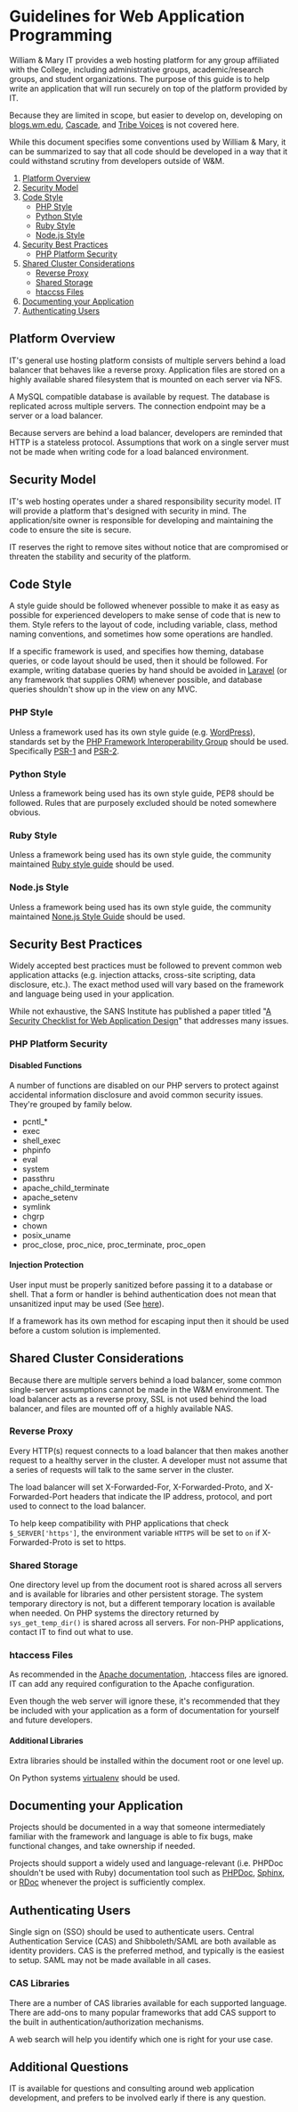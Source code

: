 Guidelines for Web Application Programming
==========================================

William & Mary IT provides a web hosting platform for any group affiliated with the College,
including administrative groups, academic/research groups, and student organizations.
The purpose of this guide is to help write an application that will run securely on top of the
platform provided by IT.

Because they are limited in scope, but easier to develop on, developing on
[blogs.wm.edu](http://blogs.wm.edu),
[Cascade](http://www.wm.edu/offices/webanddesign/web/cascade/index.php), and
[Tribe Voices](http://www.wm.edu/offices/webanddesign/web/tribevoices/index.php) is not
covered here.

While this document specifies some conventions used by William & Mary, it can be
summarized to say that all code should be developed in a way that it could withstand
scrutiny from developers outside of W&M.

1. [Platform Overview](#platform-overview)
2. [Security Model](#security-model)
3. [Code Style](#code-style)
    - [PHP Style](#php-style)
    - [Python Style](#pyton-style)
    - [Ruby Style](#ruby-style)
    - [Node.js Style](#nodejs-style)
4. [Security Best Practices](#security-best-practices)
    - [PHP Platform Security](#php-platform-security)
5. [Shared Cluster Considerations](#shared-cluster-considerations)
    - [Reverse Proxy](#reverse-proxy)
    - [Shared Storage](#shared-storage)
    - [htaccss Files](#htaccess-files)
6. [Documenting your Application](#documenting-your-application)
7. [Authenticating Users](#authenticating-users)

## Platform Overview

IT's general use hosting platform consists of multiple servers behind a load balancer
that behaves like a reverse proxy. Application files are stored on a highly available
shared filesystem that is mounted on each server via NFS.

A MySQL compatible database is available by request. The database is replicated across
multiple servers. The connection endpoint may be a server or a load balancer.

Because servers are behind a load balancer, developers are reminded that HTTP is a
stateless protocol. Assumptions that work on a single server must not be made when
writing code for a load balanced environment.

## Security Model

IT's web hosting operates under a shared responsibility security model. IT will provide a
platform that's designed with security in mind. The application/site owner is responsible for
developing and maintaining the code to ensure the site is secure.

IT reserves the right to remove sites without notice that are compromised or threaten the
stability and security of the platform.

## Code Style

A style guide should be followed whenever possible to make it as easy as possible for
experienced developers to make sense of code that is new to them. Style refers to the layout
of code, including variable, class, method naming conventions, and sometimes how some
operations are handled.

If a specific framework is used, and specifies how theming, database queries, or code
layout should be used, then it should be followed. For example, writing database queries by hand should
be avoided in [Laravel](https://laravel.com/docs/5.2/queries) (or any framework that
supplies ORM) whenever possible, and database queries shouldn't show up in the view
on any MVC.

### PHP Style

Unless a framework used has its own style guide (e.g.
[WordPress](https://make.wordpress.org/core/handbook/best-practices/coding-standards/php/)), standards
set by the [PHP Framework Interoperability Group](http://www.php-fig.org/) should be used. Specifically
[PSR-1](http://www.php-fig.org/psr/psr-1/) and [PSR-2](http://www.php-fig.org/psr/psr-1/).

### Python Style

Unless a framework being used has its own style guide, PEP8 should be followed. Rules
that are purposely excluded should be noted somewhere obvious.

### Ruby Style

Unless a framework being used has its own style guide, the community maintained
[Ruby style guide](https://github.com/bbatsov/ruby-style-guide) should be used.

### Node.js Style

Unless a framework being used has its own style guide, the community maintained
[None.js Style Guide](https://github.com/felixge/node-style-guide) should be used.


## Security Best Practices

Widely accepted best practices must be followed to prevent common web application
attacks (e.g. injection attacks, cross-site scripting, data disclosure, etc.). The
exact method used will vary based on the framework and language being used in
your application.

While not exhaustive, the SANS Institute has published a paper titled "[A Security
Checklist for Web Application Design](https://www.sans.org/reading-room/whitepapers/securecode/security-checklist-web-application-design-1389)"
that addresses many issues.

### PHP Platform Security

#### Disabled Functions

A number of functions are disabled on our PHP servers to protect against accidental information
disclosure and avoid common security issues. They're grouped by family below.

* pcntl_*
* exec
* shell_exec
* phpinfo
* eval
* system
* passthru
* apache_child_terminate
* apache_setenv
* symlink
* chgrp
* chown
* posix_uname
* proc_close, proc_nice, proc_terminate, proc_open

#### Injection Protection

User input must be properly sanitized before passing it to a database or shell. That
a form or handler is behind authentication does not mean that unsanitized input may be used
(See [here](https://xkcd.com/327/)).

If a framework has its own method for escaping input then it should be used before a
custom solution is implemented.

## Shared Cluster Considerations

Because there are multiple servers behind a load balancer, some common single-server
assumptions cannot be made in the W&M environment. The load balancer acts as a reverse
proxy, SSL is not used behind the load balancer, and files are mounted off of a highly available NAS.

### Reverse Proxy

Every HTTP(s) request connects to a load balancer that then makes another request to a
healthy server in the cluster. A developer must not assume that a series of requests
will talk to the same server in the cluster.

The load balancer will set X-Forwarded-For, X-Forwarded-Proto, and X-Forwarded-Port headers
that indicate the IP address, protocol, and port used to connect to the load balancer.

To help keep compatibility with PHP applications that check `$_SERVER['https']`, the
environment variable `HTTPS` will be set to `on` if X-Forwarded-Proto is set to https.

### Shared Storage

One directory level up from the document root is shared across all servers and is available
for libraries and other persistent storage. The system temporary
directory is not, but a different temporary location is available when needed. On PHP systems
the directory returned by `sys_get_temp_dir()` is shared across all servers. For non-PHP
applications, contact IT to find out what to use.

### htaccess Files

As recommended in the
[Apache documentation](https://httpd.apache.org/docs/current/howto/htaccess.html#when),
.htaccess files are ignored. IT can add any required configuration to the Apache
configuration.

Even though the web server will ignore these, it's recommended that they be included
with your application as a form of documentation for yourself and future developers.

#### Additional Libraries

Extra libraries should be installed within the document root or one level up.

On Python systems [virtualenv](https://virtualenv.pypa.io/en/stable/) should be used.

## Documenting your Application

Projects should be documented in a way that someone intermediately familiar with the
framework and language is able to fix bugs, make functional changes, and take ownership
if needed.

Projects should support a widely used and language-relevant (i.e. PHPDoc shouldn't be used with Ruby)
documentation tool such as [PHPDoc](https://www.phpdoc.org/),
[Sphinx](http://www.sphinx-doc.org/en/stable/), or [RDoc](https://github.com/rdoc/rdoc) whenever
the project is sufficiently complex.

## Authenticating Users

Single sign on (SSO) should be used to authenticate users. Central Authentication
Service (CAS) and Shibboleth/SAML are both available as identity providers. CAS is the
preferred method, and typically is the easiest to setup. SAML may not be made available
in all cases.

### CAS Libraries

There are a number of CAS libraries available for each supported language. There are add-ons
to many popular frameworks that add CAS support to the built in authentication/authorization
mechanisms.

A web search will help you identify which one is right for your use case.

## Additional Questions

IT is available for questions and consulting around web application development, and prefers
to be involved early if there is any question.
